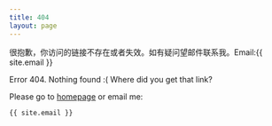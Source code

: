 ```yaml
---
title: 404
layout: page
---
```


很抱歉，你访问的链接不存在或者失效。如有疑问望邮件联系我。Email:{{ site.email }}


Error 404. Nothing found :( Where did you get that link?

Please go to [homepage](/) or email me:

    {{ site.email }}

